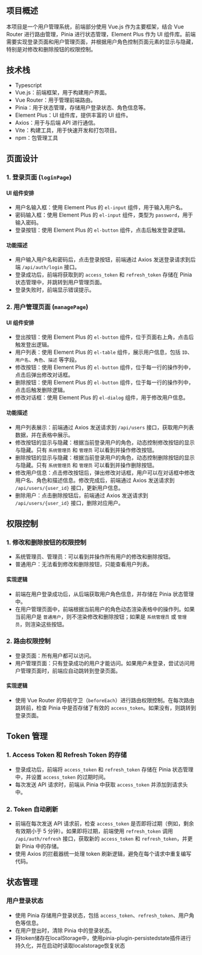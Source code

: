 ## 项目概述

本项目是一个用户管理系统，前端部分使用 Vue.js 作为主要框架，结合 Vue Router 进行路由管理，Pinia 进行状态管理，Element Plus 作为 UI 组件库。前端需要实现登录页面和用户管理页面，并根据用户角色控制页面元素的显示与隐藏，特别是对修改和删除按钮的权限控制。

## 技术栈

* Typescript
* Vue.js：前端框架，用于构建用户界面。
* Vue Router：用于管理前端路由。
* Pinia：用于状态管理，存储用户登录状态、角色信息等。
* Element Plus：UI 组件库，提供丰富的 UI 组件。
* Axios：用于与后端 API 进行通信。
* Vite：构建工具，用于快速开发和打包项目。
* npm：包管理工具

## 页面设计

### 1. 登录页面 (`loginPage`)

#### UI 组件安排

* 用户名输入框：使用 Element Plus 的 `el-input` 组件，用于输入用户名。
* 密码输入框：使用 Element Plus 的 `el-input` 组件，类型为 `password`，用于输入密码。
* 登录按钮：使用 Element Plus 的 `el-button` 组件，点击后触发登录逻辑。

#### 功能描述

* 用户输入用户名和密码后，点击登录按钮，前端通过 Axios 发送登录请求到后端 `/api/auth/login` 接口。
* 登录成功后，前端将获取到的 `access_token` 和 `refresh_token` 存储在 Pinia 状态管理中，并跳转到用户管理页面。
* 登录失败时，前端显示错误提示。

### 2. 用户管理页面 (`managePage`)

#### UI 组件安排

* 登出按钮：使用 Element Plus 的 `el-button` 组件，位于页面右上角，点击后触发登出逻辑。
* 用户列表：使用 Element Plus 的 `el-table` 组件，展示用户信息，包括 `ID`、`用户名`、`角色`、`描述` 等字段。
* 修改按钮：使用 Element Plus 的 `el-button` 组件，位于每一行的操作列中，点击后弹出修改对话框。
* 删除按钮：使用 Element Plus 的 `el-button` 组件，位于每一行的操作列中，点击后触发删除逻辑。
* 修改对话框：使用 Element Plus 的 `el-dialog` 组件，用于修改用户信息。

#### 功能描述

* 用户列表展示：前端通过 Axios 发送请求到 `/api/users` 接口，获取用户列表数据，并在表格中展示。
* 修改按钮的显示与隐藏：根据当前登录用户的角色，动态控制修改按钮的显示与隐藏。只有 `系统管理员` 和 `管理员` 可以看到并操作修改按钮。
* 删除按钮的显示与隐藏：根据当前登录用户的角色，动态控制删除按钮的显示与隐藏。只有 `系统管理员` 和 `管理员` 可以看到并操作删除按钮。
* 修改用户信息：点击修改按钮后，弹出修改对话框，用户可以在对话框中修改用户名、角色和描述信息。修改完成后，前端通过 Axios 发送请求到 `/api/users/{user_id}` 接口，更新用户信息。
* 删除用户：点击删除按钮后，前端通过 Axios 发送请求到 `/api/users/{user_id}` 接口，删除对应用户。

## 权限控制

### 1. 修改和删除按钮的权限控制

* 系统管理员、管理员：可以看到并操作所有用户的修改和删除按钮。
* 普通用户：无法看到修改和删除按钮，只能查看用户列表。

#### 实现逻辑

* 前端在用户登录成功后，从后端获取用户角色信息，并存储在 Pinia 状态管理中。
* 在用户管理页面中，前端根据当前用户的角色动态渲染表格中的操作列。如果当前用户是 `普通用户`，则不渲染修改和删除按钮；如果是 `系统管理员` 或 `管理员`，则渲染这些按钮。

### 2. 路由权限控制

* 登录页面：所有用户都可以访问。
* 用户管理页面：只有登录成功的用户才能访问。如果用户未登录，尝试访问用户管理页面时，前端应自动跳转到登录页面。

#### 实现逻辑

* 使用 Vue Router 的导航守卫（`beforeEach`）进行路由权限控制。在每次路由跳转前，检查 Pinia 中是否存储了有效的 `access_token`。如果没有，则跳转到登录页面。

## Token 管理

### 1. Access Token 和 Refresh Token 的存储

* 登录成功后，前端将 `access_token` 和 `refresh_token` 存储在 Pinia 状态管理中，并设置 `access_token` 的过期时间。
* 每次发送 API 请求时，前端从 Pinia 中获取 `access_token` 并添加到请求头中。

### 2. Token 自动刷新

* 前端在每次发送 API 请求前，检查 `access_token` 是否即将过期（例如，剩余有效期小于 5 分钟）。如果即将过期，前端使用 `refresh_token` 调用 `/api/auth/refresh` 接口，获取新的 `access_token` 和 `refresh_token`，并更新 Pinia 中的存储。
* 使用 Axios 的拦截器统一处理 token 刷新逻辑，避免在每个请求中重复编写代码。

## 状态管理

### 用户登录状态

* 使用 Pinia 存储用户登录状态，包括 `access_token`、`refresh_token`、用户角色等信息。
* 在用户登出时，清除 Pinia 中的登录状态。
* 将token储存在localStorage中，使用pinia-plugin-persistedstate插件进行持久化，并在启动时读取localstorage恢复状态